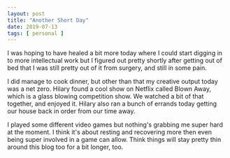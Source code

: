 ```yaml
---
layout: post
title: "Another Short Day"
date: 2019-07-13
tags: [ personal ]
---
```


I was hoping to have healed a bit more today where I could start digging in to more intellectual work but I figured out
pretty shortly after getting out of bed that I was still pretty out of it from surgery, and still in some pain.

I did manage to cook dinner, but other than that my creative output today was a net zero. Hilary found a cool show on
Netflix called Blown Away, which is a glass blowing competition show. We watched a bit of that together, and enjoyed it.
Hilary also ran a bunch of errands today getting our house back in order from our time away.

I played some different video games but nothing's grabbing me super hard at the moment. I think it's about resting and
recovering more then even being super involved in a game can allow. Think things will stay pretty thin around this blog
too for a bit longer, too.

